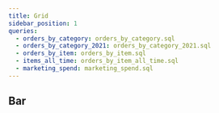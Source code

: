 ```yaml
---
title: Grid
sidebar_position: 1
queries:
  - orders_by_category: orders_by_category.sql
  - orders_by_category_2021: orders_by_category_2021.sql
  - orders_by_item: orders_by_item.sql
  - items_all_time: orders_by_item_all_time.sql
  - marketing_spend: marketing_spend.sql
---
```


## Bar

<Grid cols=2 gapSize=lg>
<BarChart
data={orders_by_category}
x=category
y=sales_usd0k
xAxisTitle=Category
/>
<BarChart
data={orders_by_category}
x=category
y=sales_usd0k
xAxisTitle=Category
/>
<BarChart
data={orders_by_category}
x=category
y=sales_usd0k
xAxisTitle=Category
/>
<BarChart
data={orders_by_category}
x=category
y=sales_usd0k
xAxisTitle=Category
/>
<BarChart
data={orders_by_category}
x=category
y=sales_usd0k
xAxisTitle=Category
/>
</Grid>